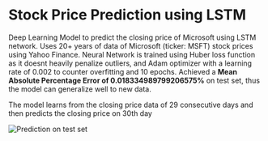 # Stock Price Prediction using LSTM


Deep Learning Model to predict the closing price of Microsoft using LSTM network. Uses 20+ years of data of Microsoft (ticker: MSFT) stock prices using Yahoo Finance. Neural Network is trained using Huber loss function as it doesnt heavily penalize outliers, and Adam optimizer with a learning rate of 0.002 to counter overfitting and 10 epochs. Achieved a **Mean Absolute Percentage Error of 0.018334989799206575%** on test set, thus the model can generalize well to new data.

The model learns from the closing price data of 29 consecutive days and then predicts the closing price on 30th day


![Prediction on test set](https://cdn.discordapp.com/attachments/954319966444851200/1029084322134757427/unknown.png)
